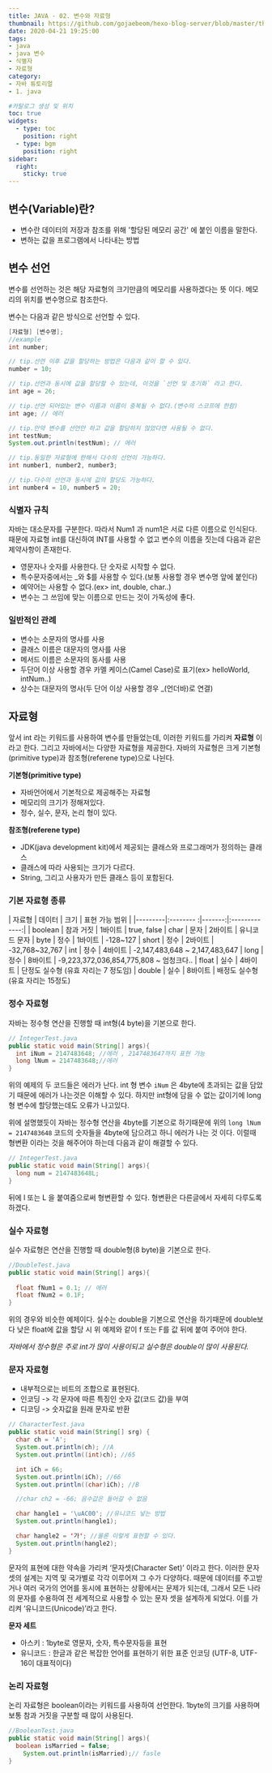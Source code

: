 ```yaml
---
title: JAVA - 02. 변수와 자료형
thumbnail: https://github.com/gojaebeom/hexo-blog-server/blob/master/themes/icarus/source/images/%EC%9E%90%EB%B0%94/thumbnail.png?raw=true
date: 2020-04-21 19:25:00
tags: 
- java
- java 변수
- 식별자
- 자료형
category:
- 자바 튜토리얼
- 1. java

#카탈로그 생성 및 위치
toc: true
widgets:
  - type: toc
    position: right
  - type: bgm
    position: right
sidebar:
  right:
    sticky: true
---
```

## 변수(Variable)란?
- 변수란 데이터의 저장과 참조를 위해 '할당된 메모리 공간' 에 붙인 이름을 말한다. <!-- more -->
- 변하는 값을 프로그램에서 나타내는 방법

## 변수 선언
변수를 선언하는 것은 해당 자료형의 크기만큼의 메모리를 사용하겠다는 뜻 이다. 메모리의 위치를 변수명으로 참조한다.

변수는 다음과 같은 방식으로 선언할 수 있다.

```java
[자료형] [변수명];
//example
int number;

// tip.선언 이후 값을 할당하는 방법은 다음과 같이 할 수 있다.
number = 10;

// tip.선언과 동시에 값을 할당할 수 있는데, 이것을 `선언 및 초기화` 라고 한다.
int age = 26; 

// tip.선언 되어있는 변수 이름과 이름이 중복될 수 없다.(변수의 스코프에 한함)
int age; // 에러

// tip.만약 변수를 선언만 하고 값을 할당하지 않았다면 사용될 수 없다.
int testNum;
System.out.println(testNum); // 에러

// tip.동일한 자료형에 한해서 다수의 선언이 가능하다.
int number1, number2, number3;

// tip.다수의 선언과 동시에 값의 할당도 가능하다.
int number4 = 10, number5 = 20;
```

### 식별자 규칙
자바는 대소문자를 구분한다. 따라서 Num1 과 num1은 서로 다른 이름으로 인식된다. 때문에 자료형 int를 대신하여 INT를 사용할 수 없고 변수의 이름을 짓는데 다음과 같은 제약사항이 존재한다.

- 영문자나 숫자를 사용한다. 단 숫자로 시작할 수 없다.
- 특수문자중에서는 _와 $를 사용할 수 있다.(보통 사용할 경우 변수명 앞에 붙인다)
- 예약어는 사용할 수 없다.(ex> int, double, char..)
- 변수는 그 쓰임에 맞는 이름으로 만드는 것이 가독성에 좋다.

### 일반적인 관례
- 변수는 소문자의 명사를 사용
- 클래스 이름은 대문자의 명사를 사용
- 메서드 이름은 소문자의 동사를 사용
- 두단어 이상 사용할 경우 카멜 케이스(Camel Case)로 표기(ex> helloWorld, intNum..)
- 상수는 대문자의 명사(두 단어 이상 사용할 경우 _(언더바)로 연결)

## 자료형
앞서 int 라는 키워드를 사용하여 변수를 만들었는데, 이러한 키워드를 가리켜 **자료형** 이라고 한다. 그리고 자바에서는 다양한 자료형을 제공한다. 자바의 자료형은 크게 기본형(primitive type)과 참조형(referene type)으로 나뉜다.

**기본형(primitive type)**
- 자바언어에서 기본적으로 제공해주는 자료형
- 메모리의 크기가 정해져있다.
- 정수, 실수, 문자, 논리 형이 있다.

**참조형(referene type)**
- JDK(java development kit)에서 제공되는 클래스와 프로그래머가 정의하는 클래스
- 클래스에 따라 사용되는 크기가 다르다.
- String, 그리고 사용자가 만든 클래스 등이 포함된다.

### 기본 자료형 종류
|  자료형 |  데이터   |  크기   | 표현 가능 범위 |
|---------|:-------- :|-------:|:-------------:|
| boolean | 참과 거짓 | 1바이트 | true, false
| char    | 문자      | 2바이트 | 유니코드 문자
| byte    | 정수      | 1바이트 | -128~127
| short   | 정수      | 2바이트 | -32,768~32,767
| int     | 정수      | 4바이트 | -2,147,483,648 ~ 2,147,483,647
| long    | 정수      | 8바이트 | -9,223,372,036,854,775,808 ~ 엄청크다..
| float   | 실수      | 4바이트 | 단정도 실수형 (유효 자리는 7 정도임)
| double  | 실수      | 8바이트 | 배정도 실수형 (유효 자리는 15정도)
<br> 

### 정수 자료형 
자바는 정수형 연산을 진행할 때 int형(4 byte)을 기본으로 한다.
```java
// IntegerTest.java
public static void main(String[] args){
  int iNum = 2147483648; //에러 , 2147483647까지 표현 가능
  long lNum = 2147483648;//에러
}
```
위의 예제의 두 코드들은 에러가 난다. int 형 변수 `iNum` 은 4byte에 초과되는 값을 담았기 때문에 에러가 나는것은 이해할 수 있다. 하지만 int형에 담을 수 없는 값이기에 long형 변수에 할당했는데도 오류가 나고있다.

위에 설명했듯이 자바는 정수형 연산을 4byte를 기본으로 하기때문에 위의 `long lNum = 2147483648` 코드의 숫자들을 4byte에 담으려고 하니 에러가 나는 것 이다. 이럴때 형변환 이라는 것을 해주어야 하는데 다음과 같이 해결할 수 있다.
```java
// IntegerTest.java
public static void main(String[] args){
  long num = 2147483648L;
}
```
뒤에 l 또는 L 을 붙여줌으로써 형변환할 수 있다. 형변환은 다른글에서 자세히 다루도록 하겠다.

### 실수 자료형
실수 자료형은 연산을 진행할 때 double형(8 byte)을 기본으로 한다.
```java
//DoubleTest.java
public static void main(String[] args){
  
  float fNum1 = 0.1; // 에러
  float fNum2 = 0.1F;
}
```
위의 경우와 비슷한 예제이다. 실수는 double을 기본으로 연산을 하기때문에 double보다 낮은 float에 값을 할당 시 위 예제와 같이 f 또는 F를 값 뒤에 붙여 주어야 한다.

*자바에서 정수형은 주로 int가 많이 사용이되고 실수형은 double이 많이 사용된다.*

### 문자 자료형
- 내부적으로는 비트의 조합으로 표현된다.
- 인코딩 -> 각 문자에 따른 특징인 숫자 값(코드 값)을 부여
- 디코딩 -> 숫자값을 원래 문자로 반환

```java
// CharacterTest.java
public static void main(String[] srg) {
  char ch = 'A';
  System.out.println(ch); //A
  System.out.println((int)ch); //65

  int iCh = 66;
  System.out.println(iCh); //66
  System.out.println((char)iCh); //B

  //char ch2 = -66; 음수값은 들어갈 수 없음

  char hangle1 = '\uAC00'; //유니코드 넣는 방법
  System.out.println(hangle1);

  char hangle2 = '가'; //물론 이렇게 표현할 수 있다.
  System.out.println(hangle2);
}
```
문자의 표현에 대한 약속을 가리켜 ‘문자셋(Character Set)’ 이라고 한다. 이러한 문자 셋의 설계는 지역 및 국가별로 각각 이루어져 그 수가 다양하다. 때문에 데이터를 주고받거나 여러 국가의 언어를 동시에 표현하는 상황에서는 문제가 되는데, 그래서 모든 나라의 문자를 수용하여 전 세계적으로 사용할 수 있는 문자 셋을 설계하게 되었다. 이를 가리켜 ‘유니코드(Unicode)’라고 한다.

**문자 세트**
- 아스키 : 1byte로 영문자, 숫자, 특수문자등을 표현
- 유니코드 : 한글과 같은 복잡한 언어를 표현하기 위한 표준 인코딩 (UTF-8, UTF-16이 대표적이다)

### 논리 자료형
논리 자료형은 boolean이라는 키워드를 사용하여 선언한다. 1byte의 크기를 사용하며 보통 참과 거짓을 구분할 때 많이 사용된다.

```java
//BooleanTest.java
public static void main(String[] args){
  boolean isMarried = false;	
	System.out.println(isMarried);// fasle
}
```

